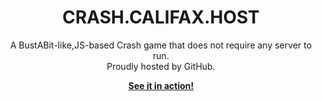 <br><br>
<p align="center">
    <h1 align="center">CRASH.CALIFAX.HOST</h1>
    <p align="center">A BustABit-like,JS-based Crash game that does not require any server to run.<br>Proudly hosted by GitHub.</p>
    <p align="center"><strong><a href="https://crash.califax.host">See it in action!</a></strong></p>
</p